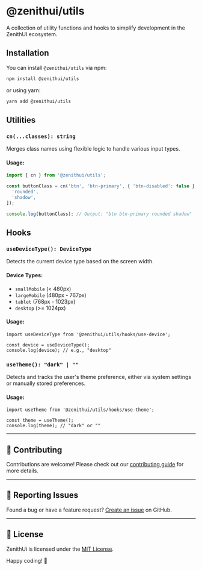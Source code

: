 # @zenithui/utils

A collection of utility functions and hooks to simplify development in the ZenithUI ecosystem.

## Installation

You can install `@zenithui/utils` via npm:

```sh
npm install @zenithui/utils
```

or using yarn:

```sh
yarn add @zenithui/utils
```

## Utilities

### `cn(...classes): string`

Merges class names using flexible logic to handle various input types.

#### Usage:

```ts
import { cn } from '@zenithui/utils';

const buttonClass = cn('btn', 'btn-primary', { 'btn-disabled': false }, [
  'rounded',
  'shadow',
]);

console.log(buttonClass); // Output: "btn btn-primary rounded shadow"
```

## Hooks

### `useDeviceType(): DeviceType`

Detects the current device type based on the screen width.

#### Device Types:

- `smallMobile` (< 480px)
- `largeMobile` (480px - 767px)
- `tablet` (768px - 1023px)
- `desktop` (>= 1024px)

#### Usage:

```tsx
import useDeviceType from '@zenithui/utils/hooks/use-device';

const device = useDeviceType();
console.log(device); // e.g., "desktop"
```

### `useTheme(): "dark" | ""`

Detects and tracks the user's theme preference, either via system settings or manually stored preferences.

#### Usage:

```tsx
import useTheme from '@zenithui/utils/hooks/use-theme';

const theme = useTheme();
console.log(theme); // "dark" or ""
```

---

## 🤝 Contributing

Contributions are welcome! Please check out our [contributing guide](https://github.com/ChanduBobbili/ZenithUi/blob/main/CONTRIBUTING.md) for more details.

---

## 🐛 Reporting Issues

Found a bug or have a feature request? [Create an issue](https://github.com/ChanduBobbili/ZenithUi/issues) on GitHub.

---

## 📄 License

ZenithUi is licensed under the [MIT License](https://github.com/ChanduBobbili/ZenithUi/blob/main/LICENSE.md).

Happy coding! 🚀
